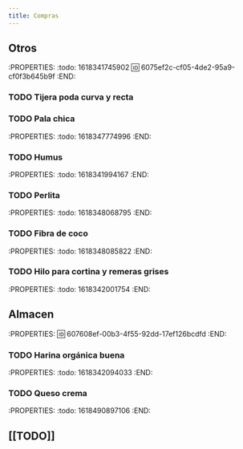 ```yaml
---
title: Compras
---
```


## Otros
:PROPERTIES:
:todo: 1618341745902
:id: 6075ef2c-cf05-4de2-95a9-cf0f3b645b9f
:END:
### TODO Tijera poda curva y recta
### TODO Pala chica
:PROPERTIES:
:todo: 1618347774996
:END:
### TODO Humus
:PROPERTIES:
:todo: 1618341994167
:END:
### TODO Perlita
:PROPERTIES:
:todo: 1618348068795
:END:
### TODO Fibra de coco
:PROPERTIES:
:todo: 1618348085822
:END:
### TODO Hilo para cortina y remeras grises
:PROPERTIES:
:todo: 1618342001754
:END:
## Almacen
:PROPERTIES:
:id: 607608ef-00b3-4f55-92dd-17ef126bcdfd
:END:
### TODO Harina orgánica buena
:PROPERTIES:
:todo: 1618342094033
:END:
### TODO Queso crema
:PROPERTIES:
:todo: 1618490897106
:END:
## [[TODO]]
